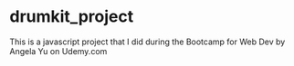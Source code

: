 # drumkit_project
This is a javascript project that I did during the Bootcamp for Web Dev by Angela Yu on Udemy.com
